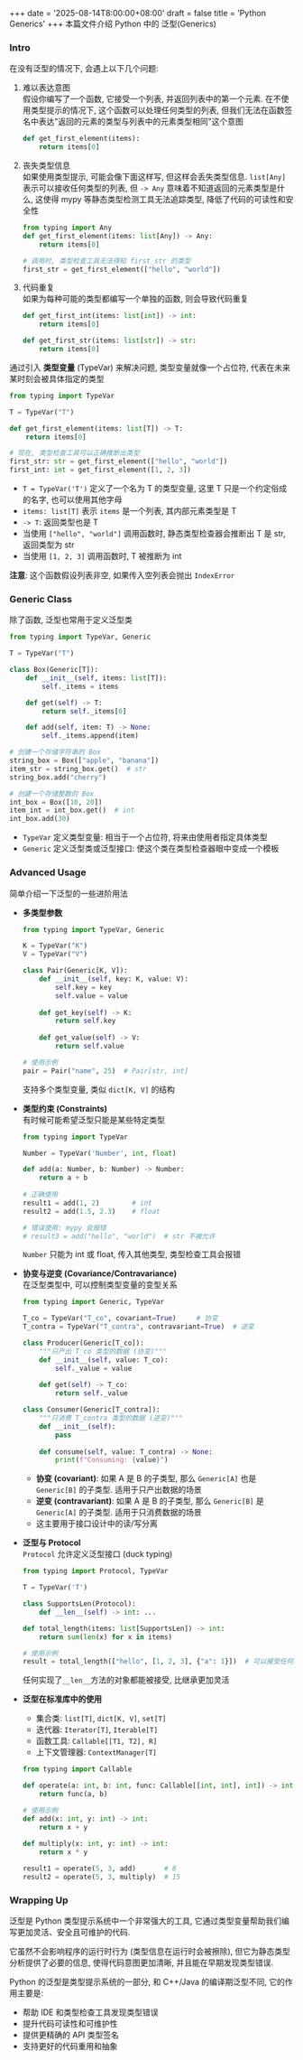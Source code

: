 +++
date = '2025-08-14T8:00:00+08:00'
draft = false
title = 'Python Generics'
+++
本篇文件介绍 Python 中的 泛型(Generics)

### Intro
在没有泛型的情况下, 会遇上以下几个问题:

1. 难以表达意图  
    假设你编写了一个函数, 它接受一个列表, 并返回列表中的第一个元素.
    在不使用类型提示的情况下, 这个函数可以处理任何类型的列表, 但我们无法在函数签名中表达"返回的元素的类型与列表中的元素类型相同"这个意图
    ```python
    def get_first_element(items):
        return items[0]
    ```

2. 丧失类型信息  
    如果使用类型提示, 可能会像下面这样写, 但这样会丢失类型信息.
    `list[Any]` 表示可以接收任何类型的列表, 但 `-> Any` 意味着不知道返回的元素类型是什么, 这使得 mypy 等静态类型检测工具无法追踪类型, 降低了代码的可读性和安全性
    ```python
    from typing import Any
    def get_first_element(items: list[Any]) -> Any:
        return items[0]

    # 调用时, 类型检查工具无法得知 first_str 的类型
    first_str = get_first_element(["hello", "world"])
    ```

3. 代码重复  
    如果为每种可能的类型都编写一个单独的函数, 则会导致代码重复
    ```python
    def get_first_int(items: list[int]) -> int:
        return items[0]

    def get_first_str(items: list[str]) -> str:
        return items[0]
    ```

通过引入 **类型变量** (TypeVar) 来解决问题, 类型变量就像一个占位符, 代表在未来某时刻会被具体指定的类型
```python
from typing import TypeVar

T = TypeVar("T")

def get_first_element(items: list[T]) -> T:
    return items[0]

# 现在, 类型检查工具可以正确推断出类型
first_str: str = get_first_element(["hello", "world"])
first_int: int = get_first_element([1, 2, 3])
```

- `T = TypeVar('T')` 定义了一个名为 T 的类型变量, 这里 T 只是一个约定俗成的名字, 也可以使用其他字母
- `items: list[T]` 表示 `items` 是一个列表, 其内部元素类型是 T
- `-> T`: 返回类型也是 T
- 当使用 `["hello", "world"]` 调用函数时, 静态类型检查器会推断出 T 是 str, 返回类型为 str
- 当使用 `[1, 2, 3]` 调用函数时, T 被推断为 int

**注意**: 这个函数假设列表非空, 如果传入空列表会抛出 `IndexError`

### Generic Class
除了函数, 泛型也常用于定义泛型类
```python
from typing import TypeVar, Generic

T = TypeVar("T")

class Box(Generic[T]):
    def __init__(self, items: list[T]):
        self._items = items

    def get(self) -> T:
        return self._items[0]

    def add(self, item: T) -> None:
        self._items.append(item)

# 创建一个存储字符串的 Box
string_box = Box(["apple", "banana"])
item_str = string_box.get()  # str
string_box.add("cherry")

# 创建一个存储整数的 Box
int_box = Box([10, 20])
item_int = int_box.get()  # int
int_box.add(30)
```
- `TypeVar` 定义类型变量: 相当于一个占位符, 将来由使用者指定具体类型
- `Generic` 定义泛型类或泛型接口: 使这个类在类型检查器眼中变成一个模板

### Advanced Usage
简单介绍一下泛型的一些进阶用法

- **多类型参数**  
    ```python
    from typing import TypeVar, Generic
    
    K = TypeVar("K")
    V = TypeVar("V")

    class Pair(Generic[K, V]):
        def __init__(self, key: K, value: V):
            self.key = key
            self.value = value
            
        def get_key(self) -> K:
            return self.key
            
        def get_value(self) -> V:
            return self.value
    
    # 使用示例
    pair = Pair("name", 25)  # Pair[str, int]
    ```
    支持多个类型变量, 类似 `dict[K, V]` 的结构

- **类型约束 (Constraints)**  
    有时候可能希望泛型只能是某些特定类型
    ```python
    from typing import TypeVar

    Number = TypeVar('Number', int, float)
    
    def add(a: Number, b: Number) -> Number:
        return a + b
        
    # 正确使用
    result1 = add(1, 2)        # int
    result2 = add(1.5, 2.3)    # float
    
    # 错误使用: mypy 会报错
    # result3 = add("hello", "world")  # str 不被允许
    ```
    `Number` 只能为 int 或 float, 传入其他类型, 类型检查工具会报错

- **协变与逆变 (Covariance/Contravariance)**  
    在泛型类型中, 可以控制类型变量的变型关系
    ```python
    from typing import Generic, TypeVar

    T_co = TypeVar("T_co", covariant=True)     # 协变
    T_contra = TypeVar("T_contra", contravariant=True)  # 逆变

    class Producer(Generic[T_co]):
        """只产出 T_co 类型的数据 (协变)"""
        def __init__(self, value: T_co):
            self._value = value
            
        def get(self) -> T_co:
            return self._value

    class Consumer(Generic[T_contra]):
        """只消费 T_contra 类型的数据 (逆变)"""
        def __init__(self):
            pass
            
        def consume(self, value: T_contra) -> None:
            print(f"Consuming: {value}")
    ```
    - **协变 (covariant)**: 如果 A 是 B 的子类型, 那么 `Generic[A]` 也是 `Generic[B]` 的子类型. 适用于只产出数据的场景
    - **逆变 (contravariant)**: 如果 A 是 B 的子类型, 那么 `Generic[B]` 是 `Generic[A]` 的子类型. 适用于只消费数据的场景
    - 这主要用于接口设计中的读/写分离

- **泛型与 Protocol**  
    `Protocol` 允许定义泛型接口 (duck typing)
    ```python
    from typing import Protocol, TypeVar
    
    T = TypeVar('T')
    
    class SupportsLen(Protocol):
        def __len__(self) -> int: ...

    def total_length(items: list[SupportsLen]) -> int:
        return sum(len(x) for x in items)
    
    # 使用示例
    result = total_length(["hello", [1, 2, 3], {"a": 1}])  # 可以接受任何有 __len__ 方法的对象
    ```
    任何实现了`__len__`方法的对象都能被接受, 比继承更加灵活

- **泛型在标准库中的使用**  
    - 集合类: `list[T]`, `dict[K, V]`, `set[T]`
    - 迭代器: `Iterator[T]`, `Iterable[T]`
    - 函数工具: `Callable[[T1, T2], R]`
    - 上下文管理器: `ContextManager[T]`

    ```python
    from typing import Callable

    def operate(a: int, b: int, func: Callable[[int, int], int]) -> int:
        return func(a, b)
    
    # 使用示例
    def add(x: int, y: int) -> int:
        return x + y
        
    def multiply(x: int, y: int) -> int:
        return x * y
    
    result1 = operate(5, 3, add)       # 8
    result2 = operate(5, 3, multiply)  # 15
    ```

### Wrapping Up
泛型是 Python 类型提示系统中一个非常强大的工具, 它通过类型变量帮助我们编写更加灵活、安全且可维护的代码.

它虽然不会影响程序的运行时行为 (类型信息在运行时会被擦除), 但它为静态类型分析提供了必要的信息, 使得代码意图更加清晰, 并且能在早期发现类型错误.

Python 的泛型是类型提示系统的一部分, 和 C++/Java 的编译期泛型不同, 它的作用主要是:
- 帮助 IDE 和类型检查工具发现类型错误
- 提升代码可读性和可维护性  
- 提供更精确的 API 类型签名
- 支持更好的代码重用和抽象
